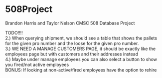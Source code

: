 # 508Project
Brandon Harris and Taylor Nelson CMSC 508 Database Project

TODO!!!!<br>
2.) When querying shipment, we should see a table that shows the pallets for the given pro number and the loose for the given       pro number.<br>
3.) WE NEED A MANAGE CUSTOMERS PAGE, it should be exactly like the employees page but with customers and their addresses instead<br>
4.) Maybe under manage employees you can also select a button to show you fired/not active employees<br>
      BONUS: If looking at non-active/fired employees have the option to rehire
